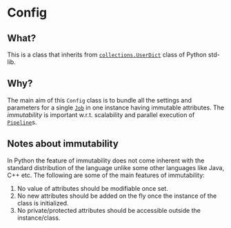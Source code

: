 # Config

## What?

This is a class that inherits from [`collections.UserDict`](https://docs.python.org/3/library/collections.html#collections.UserDict)
class of Python std-lib.

## Why?

The main aim of this `Config` class is to bundle all the settings and parameters for a single [`Job`](../pipeline/readme.md#Job)
in one instance having immutable attributes. The _immutability_ is important w.r.t. scalability and parallel execution
of [`Pipeline`](../pipeline/readme.md#Pipeline)s.

## Notes about immutability

In Python the feature of immutability does not come inherent with the standard distribution of the language unlike some
other languages like Java, C++ etc. The following are some of the main features of immutability:
1. No value of attributes should be modifiable once set.
2. No new attributes should be added on the fly once the instance of the class is initialized.
3. No private/protected attributes should be accessible outside the instance/class.
